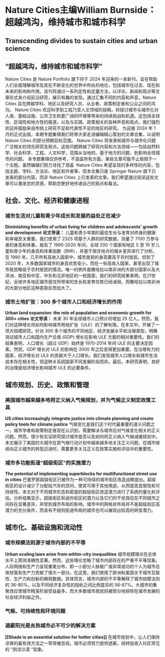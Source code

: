 # Nature Cities主编William Burnside：超越鸿沟，维持城市和城市科学
## Transcending divides to sustain cities and urban science
## “超越鸿沟，维持城市和城市科学”
Nature Cities 是 Nature Portfolio 旗下将于 2024 年迎来的一本新刊，旨在帮助人们全面理解城市及其在不断变化的世界中所处的地位，包括城市在过去、现在和未来的影响和作用。该刊将通过一系列定性和定量方法，以评论、新闻和观点等文章形式来介绍前沿研究，展示有趣的发现。通过汇集不同的内容和声音，Nature Cities 旨在跨越学科、地区以及研究人员、从业者、政策制定者和公众之间的鸿沟。
Nature Cities 欢迎科学到工程乃至人文领域的投稿，将探讨城市与城市化对人类、基础设施、公共卫生和更广阔的环境等带来的持续挑战和机遇。这包括全球性、区域性和地方性的报道，以及与实践、政策相关的各种声音和观点。我们强烈欢迎并鼓励来自传统上研究不足和代表性不足的地区的研究。
为迎接 2024 年 1 月的正式出版，本期专题集锦我们将带大家走进编辑精心策划的文章合集，以说明 Nature Cities 的部分预期目标范围。
Nature Cities 将发表和城市与城市化问题广泛相关的领先研究及观点。这些问题跨越了研究内容和方法领域——包括自然科学、社会科学、工程、人文科学，范围从当地的、基于地方的问题，到影响全球城市的问题。
本专题集锦仅供参考，不涵盖所有方面，某些文章可能不止局限于一个主题。虽然编辑们努力寻找了涵盖  Nature Cities 希望呈现的多样性的内容，包括主题、学科、方法论、地区和作者等，但本合集只是 Springer Nature 旗下已发表的部分内容，而非 Nature Cities 上已发表的文章。我们希望通过阅读这些文章可以激发您的灵感，帮助您更好地传递自己的观点和看法。
## **社会、文化、经济和健康进程**
### 城市生活对儿童和青少年成长和发展的益处正在减少  
**Diminishing benefits of urban living for children and adolescents’ growth and development**
**论文导读：** 儿童和青少年期的最佳生长与发育对终身的健康和幸福至关重要。我们使用了 2325 项基于人群的研究数据，测量了 7100 万参与者的身高和体重，报告了 1990-2020 年间，全球 200 个国家和地区 5 至 19 岁儿童和青少年的身高和体重指数（BMI），并基于居住地点的城乡差异进行了分析。在 1990 年，几乎所有高收入国家中，城市居民的身高要高于农村居民，但到了 2020 年，大多数国家城市的身高优势变小，而在一些高收入国家，甚至出现了城市居民略低于农村居民的情况。唯一的例外是撒哈拉以南非洲的大部分国家以及大洋洲、南亚和中亚、中东和北非地区的一些国家。我们的研究结果表明，在21世纪，全球许多地区城市居住所带来的生长和发育优势已经减弱，而撒哈拉以南非洲的大部分地区这种差距反而加大了。
### **城市土地扩张：300 多个城市人口和经济增长的作用**
**Urban land expansion: the role of population and economic growth for 300+ cities**
**论文导读：** 未来 30 年全球城市人口预计将增加 25 亿人。然而，我们对这种增长将如何影响城市用地扩张（ULE）的了解有限。在本文中，开展了一项大规模研究，针对 300 多个城市的不同地区、经济发展水平和治理类型，明确测试城市人口和国内生产总值 (GDP) 增长在影响 ULE 方面的相对重要性。我们的结果表明，人口增长（超过 GDP）始终是 1970-2014 年间 ULE 的主要决定因素。然而，GDP 增长对 ULE 的影响在 2000 年之后变得更加重要。在治理有力的国家，经济增长对 ULE 的贡献大于人口增长。我们发现城市人口增长和城市生活成本存在相关性，但这种关系因国家不同发展阶段而异。最后，本研究表明，良好的治理是经济增长影响城市 ULE 的必要条件。
## **城市规划、历史、政策和管理**
### 美国城市越来越多地将正义纳入气候规划，并为气候正义制定政策工具  
**US cities increasingly integrate justice into climate planning and create policy tools for climate justice**
气候变化是我们这个时代最重要的道义问题之一。城市学者和政策制定者现在认识到，需要解决与城市应对气候变化相关的正义问题。然而，很少有实证研究探讨城市是否以及如何将正义纳入气候减缓规划中。本文展示了美国的大城市在其气候行动计划中越来越多地关注正义问题。在城市继续向正义城市的转型迈进时，需要更多关注正义在政策实施和评估中的重要性。
### **城市多功能街道“超级街区”的实施潜力**  
**The potential of implementing superblocks for multifunctional street use in cities**
巴塞罗那超级街区已被作为一种可持续的城市街区改造战略提出。超级街区的设计减少了分配给汽车的空间，使其可用于其他用途，从而提高宜居性和可持续性。本文对于不同城市形态和密度的超级街区改造潜力进行了系统的量化和评估。分析结果显示，超级街区和迷你街区的潜力以及它们的干扰效应在不同城市之间存在显著差异，并受到城市布局的影响。城市中的网格状布局并不是超级街区高潜力的充分条件，而具有不规则街道布局的城市也可以展现出较高的转型潜力。
## **城市化、基础设施和流动性**
### **城市规模法则源于城市内部的不平等**
**Urban scaling laws arise from within-city inequalities**
城市规模理论在总体水平上预测准确性显著。然而，这些理论忽略了城市内部存在的严重不平等现象。人际网络和生产力呈现重尾分布，即一小部分人脉极广或非常成功的个人为城市总体财富和生产力贡献了很大一部分。在这里，我们使用了欧洲和美国关于城市互联性、生产力和创新的微观数据。具体而言，城市内部的不平等解释了城市规模法则的 36-80%，以及不同经济复杂性的指标之间比例差异的 56-87%。大城市的集聚效应使城市精英阶层受益最多，而大多数城市居民则被部分地排除在城市发展的社会经济利益之外。
### **气候、可持续性和环境问题**
### **遮蔽阳光是炎热城市必不可少的解决方案**
**[[Shade is an essential solution for hotter cities]]**
在城市规划中，让人们保持凉爽的最有效方法之一常常被忽视。城市必须努力提供遮蔽，扭转低收入社区常见的 "阴凉沙漠 "现象。